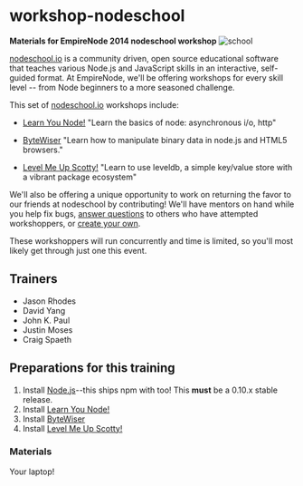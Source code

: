 workshop-nodeschool
===================
**Materials for EmpireNode 2014 nodeschool workshop**
![school](http://media.giphy.com/media/1IDqrFySO6y1a/giphy.gif)

[nodeschool.io](nodeschool.io) is a community driven, open source educational software that teaches various Node.js and JavaScript skills in an interactive, self-guided format. At EmpireNode, we'll be offering workshops for every skill level -- from Node beginners to a more seasoned challenge.

This set of [nodeschool.io](http://nodeschool.io) workshops include:

- [Learn You Node!](http://nodeschool.io/#learn-you-node)
"Learn the basics of node: asynchronous i/o, http"

- [ByteWiser](https://github.com/maxogden/bytewiser)
"Learn how to manipulate binary data in node.js and HTML5 browsers."

- [Level Me Up Scotty!](http://nodeschool.io/#levelmeup)
"Learn to use leveldb, a simple key/value store with a vibrant package ecosystem"

We'll also be offering a unique opportunity to work on returning the favor to our friends at nodeschool by contributing! We'll have mentors on hand while you help fix bugs, [answer questions](https://github.com/nodeschool/discussions#discussions) to others who have attempted workshoppers, or [create your own](http://nodeschool.io/building-workshops.html).

These workshoppers will run concurrently and time is limited, so you'll most likely get through just one this event. 

## Trainers

* Jason Rhodes
* David Yang
* John K. Paul
* Justin Moses
* Craig Spaeth


## Preparations for this training
1. Install [Node.js](http://nodejs.org/)--this ships npm with too! This **must** be a 0.10.x stable release.
2. Install [Learn You Node!](http://nodeschool.io/#learn-you-node)
3. Install [ByteWiser](https://github.com/maxogden/bytewiser)
4. Install [Level Me Up Scotty!](http://nodeschool.io/#levelmeup)


### Materials
Your laptop!
